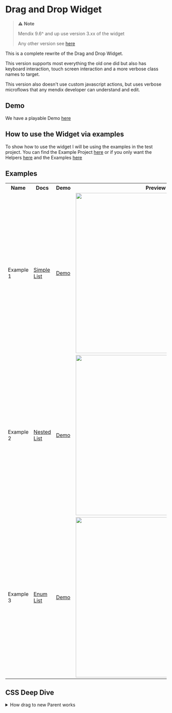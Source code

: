 # Drag and Drop Widget

> ⚠️ **Note**
>
> Mendix 9.6^ and up use version 3.xx of the widget
>
> Any other version see
> [here](https://mendixlabs.github.io/app-services-components/#/web-widgets/drag-and-drop-widget-old)

This is a complete rewrite of the Drag and Drop Widget.

This version supports most everything the old one did but also has keyboard interaction, touch screen interaction and a
more verbose class names to target.

This version also doesn't use custom javascript actions, but uses verbose microflows that any mendix developer can
understand and edit.

## Demo

We have a playable Demo [here](https://dnd-lts-sandbox.mxapps.io/index.html?profile=Responsive)

## How to use the Widget via examples

To show how to use the widget I will be using the examples in the test project. You can find the Example Project
[here](https://github.com/mendixlabs/app-services-components/releases/download/draganddropwidget%403.0.0/dnd_lts.mpk) or
if you only want the Helpers
[here](https://github.com/mendixlabs/app-services-components/releases/download/draganddropwidget%403.0.0/DnD_HelpersModule.mpk)
and the Examples [here](https://dnd-lts-sandbox.mxapps.io/p/example_1?profile=Responsive)

## Examples

<table style="width:100%">
        <tr>
            <th>Name</th>
            <th>Docs</th>
            <th>Demo</th>
            <th>Preview</th>
        </tr>
        <tr>
            <td>Example 1</td>
            <td><a target="_blank" href="https://mendixlabs.github.io/app-services-components/#/web-widgets/dndExamples/example1">Simple List</a></td>
            <td><a target="_blank" href="https://dnd-lts-sandbox.mxapps.io/p/example_1?profile=Responsive">Demo</a></td>
            <td><img width='500' src='https://raw.githubusercontent.com/mendixlabs/app-services-components/main/apps/web-widgets/drag-and-drop-widget/assets/example1/exm1demo.gif'/></td>
        </tr>
        <tr>
            <td>Example 2</td>
            <td><a target="_blank" href="https://mendixlabs.github.io/app-services-components/#/web-widgets/dndExamples/example2">Nested List</a></td>
            <td><a target="_blank" href="https://dnd-lts-sandbox.mxapps.io/p/example_2?profile=Responsive">Demo</a></td>
                        <td><img width='500' src='https://raw.githubusercontent.com/mendixlabs/app-services-components/main/apps/web-widgets/drag-and-drop-widget/assets/example2/ex2demo.gif'/></td>
        </tr>
        <tr>
            <td>Example 3</td>
            <td><a target="_blank" href="https://mendixlabs.github.io/app-services-components/#/web-widgets/dndExamples/example3">Enum List</a></td>
            <td><a target="_blank" href="https://dnd-lts-sandbox.mxapps.io/p/example_3?profile=Responsive">Demo</a></td>
                        <td><img width='500' src='https://raw.githubusercontent.com/mendixlabs/app-services-components/main/apps/web-widgets/drag-and-drop-widget/assets/example3/ex3demo.gif'/></td>
        </tr>

</table>

## CSS Deep Dive

<details><summary>How drag to new Parent works</summary>

## Styling

The widget exposes a lot of class names that you can target for custom styling

**Note:** Pseudo styling, like `:hover`, is not recommended and could lead to some issues.

The widget is wrapped with the class name given in `Unique Container Name` looking something like this:

```html
<!-- some cool HTML -->
<div class="TEXT_FROM_Unique_Container_Name">
    <Widget />
</div>
```

### Generic and Specific Styles

So all css is encapsulated, but if you wanted to write universal styles for 2 or more Widgets, the widget exposes
generic and specific class names: e.g.

```html
<!-- some cool HTML -->
<Widget>
    <div
        class="TEXT_FROM_Unique_Container_Name_dnd_draggable_item
        dnd_draggable_item"
    >
        Drag Me
    </div>
</Widget>
```

So for every class name there is a generic one and specific one prefixed with `Unique Container Name`

### Odd and Even Class Names

As the widget adds and removes class names for all interactions with it it gives odd and even class names.

If there is a class name `draggable` there is a `_not_draggable`. Below is the list of css names on a Draggable element
that is in rest:

```text
Unique_Container_Name_dnd_draggable_item
dnd_draggable_item

Unique_Container_Name__dnd_draggable_not_new // not recommended
dnd_draggable_not_new // not recommended

Unique_Container_Name__dnd_draggable_not_over
dnd_draggable_not_over

Unique_Container_Name__dnd_draggable_not_hover
dnd_draggable_not_hover

Unique_Container_Name__dnd_draggable_not_dragging
dnd_draggable_not_dragging
```

### Special Class names

There is a droppable area at bottom of the widget that takes up the height by its parent/ or the whole empty widget.
This is done for if you want a droppable region bigger that the list is long:

**NOTE** Use with caution as it will always return -1 index. So id you get -1 in you mendix microflow, know that that
dropped item must be added to the bottom of the list

```text
Unique_Container_dnd_draggable_container_droppable
dnd_draggable_container_droppable
```

At the bottom of every iteration in the list there is an empty `div` what can be styles as a spacer, this can be margin,
padding or height/width.

```text
Unique_Container_dnd_draggable_container_not_dragging
dnd_draggable_container_not_dragging

Unique_Container_dnd_draggable_container_dragging
dnd_draggable_container_dragging
```

### Drag Preview

Drag preview has most of the same classnames as the individual items rendered except it is nested a lithe different so
be cause's when it come to nesting/specificity.

-   Drag Preview Container

```text
Unique_Container_dnd_drag_preview_container
dnd_drag_preview_container
```

-   Drag Preview Item

```text
Unique_Container_dnd_draggable_item
dnd_draggable_item

Unique_Container_dnd_drag_preview_item
dnd_drag_preview_item
```

## Some oddities when nesting.

As nesting can cause oddities, and the functionality does depend on on the way you style it.

So lets see some practical examples

**Hover Event**

```scss
//  Mouse Hover Over Item
.dnd_draggable_hover {
    background-color: green;
}
```

<img src='https://raw.githubusercontent.com/mendixlabs/app-services-components/main/apps/web-widgets/drag-and-drop-widget/assets/hover.gif'/>

```scss
//  Space Created Above on Drag Over
.isAbove {
    background-color: blue;
}
//  Space Created Below on Drag Over
.isBelow {
    background-color: red;
}
```

<img src='https://raw.githubusercontent.com/mendixlabs/app-services-components/main/apps/web-widgets/drag-and-drop-widget/assets/above-below.gif'/>

**Dragging Event**

```scss
.dnd_draggable_dragging {
    background-color: brown;
}
```

<img src='https://raw.githubusercontent.com/mendixlabs/app-services-components/main/apps/web-widgets/drag-and-drop-widget/assets/dragging.gif'/>
</detail>
